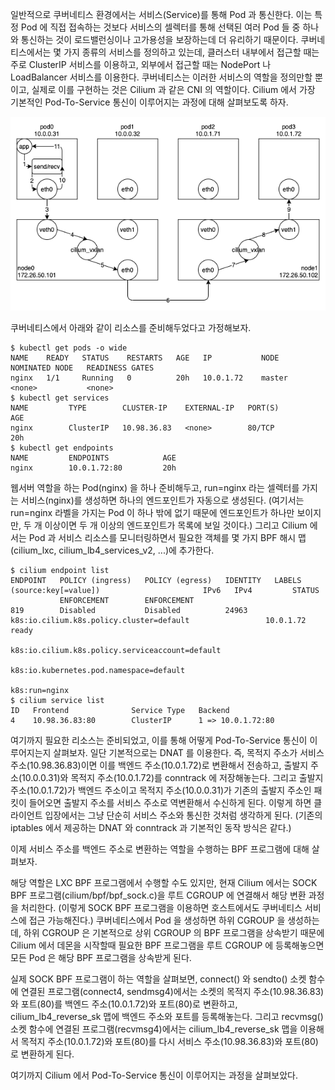 일반적으로 쿠버네티스 환경에서는 서비스(Service)를 통해 Pod 과 통신한다.
이는 특정 Pod 에 직접 접속하는 것보다 서비스의 셀렉터를 통해 선택된 여러 Pod 들 중 하나와 통신하는 것이 로드밸런싱이나 고가용성을 보장하는데 더 유리하기 때문이다.
쿠버네티스에서는 몇 가지 종류의 서비스를 정의하고 있는데, 클러스터 내부에서 접근할 때는 주로 ClusterIP 서비스를 이용하고, 외부에서 접근할 때는 NodePort 나 LoadBalancer 서비스를 이용한다.
쿠버네티스는 이러한 서비스의 역할을 정의만할 뿐이고, 실제로 이를 구현하는 것은 Cilium 과 같은 CNI 의 역할이다.
Cilium 에서 가장 기본적인 Pod-To-Service 통신이 이루어지는 과정에 대해 살펴보도록 하자.

![cilium.service](./cilium-service.png)

쿠버네티스에서 아래와 같이 리소스를 준비해두었다고 가정해보자.

```
$ kubectl get pods -o wide
NAME    READY   STATUS    RESTARTS   AGE   IP           NODE     NOMINATED NODE   READINESS GATES
nginx   1/1     Running   0          20h   10.0.1.72    master   <none>           <none>
$ kubectl get services
NAME         TYPE        CLUSTER-IP    EXTERNAL-IP   PORT(S)        AGE
nginx        ClusterIP   10.98.36.83   <none>        80/TCP         20h
$ kubectl get endpoints
NAME         ENDPOINTS            AGE
nginx        10.0.1.72:80         20h
```

웹서버 역할을 하는 Pod(nginx) 을 하나 준비해두고, run=nginx 라는 셀렉터를 가지는 서비스(nginx)를 생성하면 하나의 엔드포인트가 자동으로 생성된다.
(여기서는 run=nginx 라벨을 가지는 Pod 이 하나 밖에 없기 때문에 엔드포인트가 하나만 보이지만, 두 개 이상이면 두 개 이상의 엔드포인트가 목록에 보일 것이다.)
그리고 Cilium 에서는 Pod 과 서비스 리소스를 모니터링하면서 필요한 객체를 몇 가지 BPF 해시 맵(cilium_lxc, cilium_lb4_services_v2, ...)에 추가한다.

```
$ cilium endpoint list
ENDPOINT   POLICY (ingress)   POLICY (egress)   IDENTITY   LABELS (source:key[=value])                       IPv6   IPv4         STATUS
           ENFORCEMENT        ENFORCEMENT
819        Disabled           Disabled          24963      k8s:io.cilium.k8s.policy.cluster=default                 10.0.1.72    ready
                                                           k8s:io.cilium.k8s.policy.serviceaccount=default
                                                           k8s:io.kubernetes.pod.namespace=default
                                                           k8s:run=nginx
$ cilium service list
ID   Frontend              Service Type   Backend
4    10.98.36.83:80        ClusterIP      1 => 10.0.1.72:80
```

여기까지 필요한 리소스는 준비되었고, 이를 통해 어떻게 Pod-To-Service 통신이 이루어지는지 살펴보자.
일단 기본적으로는 DNAT 를 이용한다.
즉, 목적지 주소가 서비스 주소(10.98.36.83)이면 이를 백엔드 주소(10.0.1.72)로 변환해서 전송하고, 출발지 주소(10.0.0.31)와 목적지 주소(10.0.1.72)를 conntrack 에 저장해놓는다.
그리고 출발지 주소(10.0.1.72)가 백엔드 주소이고 목적지 주소(10.0.0.31)가 기존의 출발지 주소인 패킷이 들어오면 출발지 주소를 서비스 주소로 역변환해서 수신하게 된다. 이렇게 하면 클라이언트 입장에서는 그냥 단순히 서비스 주소와 통신한 것처럼 생각하게 된다.
(기존의 iptables 에서 제공하는 DNAT 와 conntrack 과 기본적인 동작 방식은 같다.)

이제 서비스 주소를 백엔드 주소로 변환하는 역할을 수행하는 BPF 프로그램에 대해 살펴보자.

해당 역할은 LXC BPF 프로그램에서 수행할 수도 있지만, 현재 Cilium 에서는 SOCK BPF 프로그램(cilium/bpf/bpf_sock.c)을 루트 CGROUP 에 연결해서 해당 변환 과정을 처리한다.
(이렇게 SOCK BPF 프로그램을 이용하면 호스트에서도 쿠버네티스 서비스에 접근 가능해진다.)
쿠버네티스에서 Pod 을 생성하면 하위 CGROUP 을 생성하는데, 하위 CGROUP 은 기본적으로 상위 CGROUP 의 BPF 프로그램을 상속받기 때문에 Cilium 에서 데몬을 시작할때 필요한 BPF 프로그램을 루트 CGROUP 에 등록해놓으면 모든 Pod 은 해당 BPF 프로그램을 상속받게 된다.

실제 SOCK BPF 프로그램이 하는 역할을 살펴보면, connect() 와 sendto() 소켓 함수에 연결된 프로그램(connect4, sendmsg4)에서는 소켓의 목적지 주소(10.98.36.83)와 포트(80)를 백엔드 주소(10.0.1.72)와 포트(80)로 변환하고, cilium_lb4_reverse_sk 맵에 백엔드 주소와 포트를 등록해놓는다.
그리고 recvmsg() 소켓 함수에 연결된 프로그램(recvmsg4)에서는 cilium_lb4_reverse_sk 맵을 이용해서 목적지 주소(10.0.1.72)와 포트(80)를 다시 서비스 주소(10.98.36.83)와 포트(80)로 변환하게 된다.

여기까지 Cilium 에서 Pod-To-Service 통신이 이루어지는 과정을 살펴보았다.
